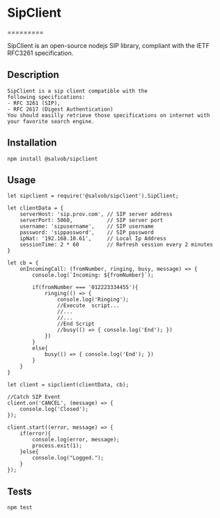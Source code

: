 # SipClient
=========

SipClient is an open-source nodejs SIP library, compliant with the IETF RFC3261 specification.

## Description

    SipClient is a sip client compatible with the
    following specifications:
    - RFC 3261 (SIP),
    - RFC 2617 (Digest Authentication)
    You should easilly retrieve those specifications on internet with
    your favorite search engine.

## Installation

  `npm install @salvob/sipclient`

## Usage

    let sipclient = require('@salvob/sipclient').SipClient;

    let clientData = {
        serverHost: 'sip.prov.com', // SIP server address
        serverPort: 5060,           // SIP server port
        username: 'sipusername',    // SIP username
        password: 'sippassword',    // SIP password
        ipNat: '192.168.10.61',     // Local Ip Address
        sessionTime: 2 * 60         // Refresh session every 2 minutes
    }

    let cb = {
        onIncomingCall: (fromNumber, ringing, busy, message) => {
            console.log(`Incoming: ${fromNumber}`);

            if(fromNumber === '012223334455'){
                ringing(() => { 
                    console.log('Ringing');
                    //Execute  script...
                    //...
                    //...
                    //End Script
                    //busy(() => { console.log('End'); })
                })
            }
            else{
                busy(() => { console.log('End'); })
            }
        }
    }

    let client = sipclient(clientData, cb);

    //Catch SIP Event
    client.on('CANCEL', (message) => {
        console.log('Closed');
    });

    client.start((error, message) => {
        if(error){
            console.log(error, message);
            process.exit(1);
        }else{
            console.log("Logged.");
        }
    });
  

## Tests

  `npm test`
